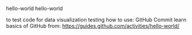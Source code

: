 hello-world
hello-world

to test code
for data visualization
testing how to use: GitHub Commit
learn basics of GitHub from: https://guides.github.com/activities/hello-world/
